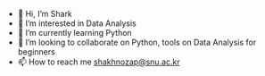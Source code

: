 - 👋 Hi, I’m Shark
- 👀 I’m interested in Data Analysis
- 🌱 I’m currently learning Python
- 💞️ I’m looking to collaborate on Python, tools on Data Analysis for beginners
- 📫 How to reach me shakhnozap@snu.ac.kr

